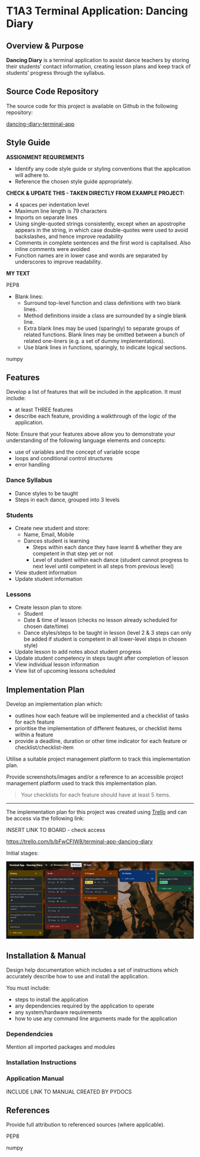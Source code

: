 # T1A3 Terminal Application:  Dancing Diary

## Overview & Purpose
**Dancing Diary** is a terminal application to assist dance teachers by storing their students' contact information, creating lesson plans and keep track of students’ progress through the syllabus.

## Source Code Repository

The source code for this project is available on Github in the following repository:

[dancing-diary-terminal-app](https://github.com/jeskaj/dancing-diary-terminal-app)

## Style Guide

**ASSIGNMENT REQUIREMENTS**
- Identify any code style guide or styling conventions that the application will adhere to.
- Reference the chosen style guide appropriately.

**CHECK & UPDATE THIS - TAKEN DIRECTLY FROM EXAMPLE PROJECT:**
- 4 spaces per indentation level
- Maximum line length is 79 characters
- Imports on separate lines
- Using single-quoted strings consistently, except when an apostrophe appears in the string, in which case double-quotes were used to avoid backslashes, and hence improve readability
- Comments in complete sentences and the first word is capitalised. Also inline comments were avoided
- Function names are in lower case and words are separated by underscores to improve readability.

**MY TEXT**


PEP8
- Blank lines:
  - Surround top-level function and class definitions with two blank lines.
  - Method definitions inside a class are surrounded by a single blank line.
  - Extra blank lines may be used (sparingly) to separate groups of related functions. Blank lines may be omitted between a bunch of related one-liners (e.g. a set of dummy implementations).
  - Use blank lines in functions, sparingly, to indicate logical sections.

numpy

## Features

Develop a list of features that will be included in the application. It must include:

- at least THREE features
- describe each feature, providing a walkthrough of the logic of the application.

Note: Ensure that your features above allow you to demonstrate your understanding of the following language elements and concepts:

- use of variables and the concept of variable scope
- loops and conditional control structures
- error handling

### Dance Syllabus
- Dance styles to be taught
- Steps in each dance, grouped into 3 levels

### Students
- Create new student and store:
    - Name, Email, Mobile
    - Dances student is learning
        - Steps within each dance they have learnt & whether they are competent in that step yet or not
        - Level of student within each dance (student cannot progress to next level until competent in all steps from previous level)
- View student information
- Update student information

### Lessons
- Create lesson plan to store:
    - Student
    - Date & time of lesson (checks no lesson already scheduled for chosen date/time)
    - Dance styles/steps to be taught in lesson (level 2 & 3 steps can only be added if student is competent in all lower-level steps in chosen style)
- Update lesson to add notes about student progress
- Update student competency in steps taught after completion of lesson
- View individual lesson information
- View list of upcoming lessons scheduled

## Implementation Plan

Develop an implementation plan which:
- outlines how each feature will be implemented and a checklist of tasks for each feature
- prioritise the implementation of different features, or checklist items within a feature
- provide a deadline, duration or other time indicator for each feature or checklist/checklist-item

Utilise a suitable project management platform to track this implementation plan.

Provide screenshots/images and/or a reference to an accessible project management platform used to track this implementation plan. 

> Your checklists for each feature should have at least 5 items.

-------------------------
The implementation plan for this project was created using [Trello](https://trello.com/) and can be access via the following link:

INSERT LINK TO BOARD - check access

https://trello.com/b/bFwCFIW8/terminal-app-dancing-diary

Initial stages:

![initial planning - Sunday](docs/trello1-sun.png)

## Installation & Manual

Design help documentation which includes a set of instructions which accurately describe how to use and install the application.

You must include:
- steps to install the application
- any dependencies required by the application to operate
- any system/hardware requirements
- how to use any command line arguments made for the application

### Dependendcies

Mention all imported packages and modules

### Installation Instructions

### Application Manual

INCLUDE LINK TO MANUAL CREATED BY PYDOCS

## References

Provide full attribution to referenced sources (where applicable).

PEP8

numpy

